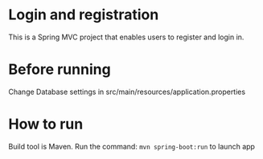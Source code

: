 # Login and registration

This is a Spring MVC project that enables users to register and login in.

# Before running

Change Database settings in src/main/resources/application.properties

# How to run

Build tool is Maven. Run the command: `mvn spring-boot:run` to launch app
